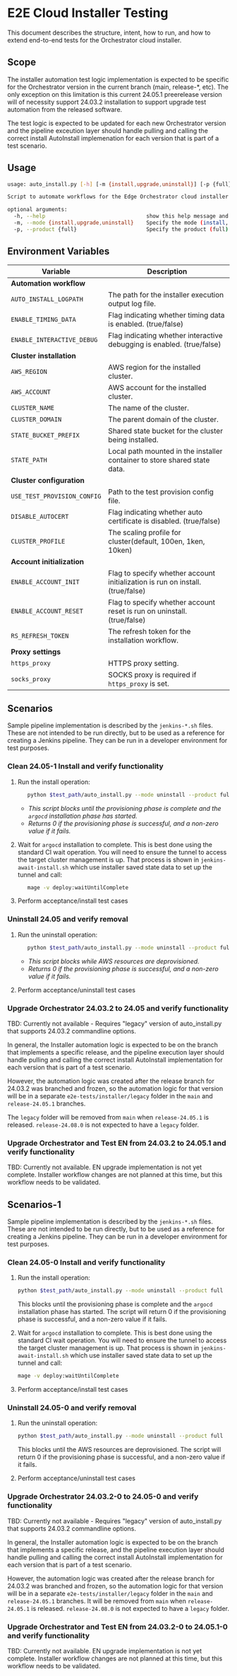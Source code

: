 # E2E Cloud Installer Testing

This document describes the structure, intent, how to run, and how to extend
end-to-end tests for the Orchestrator cloud installer.

## Scope

The installer automation test logic implementation is expected to be specific
for the Orchestrator version in the current branch (main, release-*, etc). The
only exception on this limitation is this current 24.05.1 preerelease version
will of necessity support 24.03.2 installation to support upgrade test
automation from the released software.

The test logic is expected to be updated for each new Orchestrator version and
the pipeline exceution layer should handle pulling and calling the correct
install AutoInstall implemenation for each version that is part of a test
scenario.

## Usage

```sh
usage: auto_install.py [-h] [-m {install,upgrade,uninstall}] [-p {full}]

Script to automate workflows for the Edge Orchestrator cloud installer within Jenkins E2E validation pipelines.

optional arguments:
  -h, --help                                show this help message and exit
  -m, --mode {install,upgrade,uninstall}    Specify the mode (install, upgrade, uninstall)
  -p, --product {full}                      Specify the product (full)
```

## Environment Variables

| Variable                   | Description                                                                   |
|----------------------------|-------------------------------------------------------------------------------|
| **Automation workflow**    |                                                                               |
| `AUTO_INSTALL_LOGPATH`     | The path for the installer execution output log file.                         |
| `ENABLE_TIMING_DATA`       | Flag indicating whether timing data is enabled. (true/false)                  |
| `ENABLE_INTERACTIVE_DEBUG` | Flag indicating whether interactive debugging is enabled. (true/false)        |
| **Cluster installation**   |                                                                               |
| `AWS_REGION`               | AWS region for the installed cluster.                                         |
| `AWS_ACCOUNT`              | AWS account for the installed cluster.                                        |
| `CLUSTER_NAME`             | The name of the cluster.                                                      |
| `CLUSTER_DOMAIN`           | The parent domain of the cluster.                                             |
| `STATE_BUCKET_PREFIX`      | Shared state bucket for the cluster being installed.                          |
| `STATE_PATH`               | Local path mounted in the installer container to store shared state data.     |
| **Cluster configuration**  |                                                                               |
| `USE_TEST_PROVISION_CONFIG`| Path to the test provision config file.                                       |
| `DISABLE_AUTOCERT`         | Flag indicating whether auto certificate is disabled. (true/false)            |
| `CLUSTER_PROFILE`          | The scaling profile for cluster(default, 100en, 1ken, 10ken)                  |
| **Account initialization** |                                                                               |
| `ENABLE_ACCOUNT_INIT`      | Flag to specify whether account initialization is run on install. (true/false)|
| `ENABLE_ACCOUNT_RESET`     | Flag to specify whether account reset is run on uninstall. (true/false)       |
| `RS_REFRESH_TOKEN`         | The refresh token for the installation workflow.                              |
| **Proxy settings**         |                                                                               |
| `https_proxy`              | HTTPS proxy setting.                                                          |
| `socks_proxy`              | SOCKS proxy is required if `https_proxy` is set.                              |

## Scenarios

Sample pipeline implementation is described by the `jenkins-*.sh` files. These
are not intended to be run directly, but to be used as a reference for creating
a Jenkins pipeline. They can be run in a developer environment for test
purposes.

### Clean 24.05-1 Install and verify functionality

1. Run the install operation:

    ```sh
       python $test_path/auto_install.py --mode uninstall --product full
    ```

   - *This script blocks until the provisioning phase is complete and
      the `argocd` installation phase has started.*
   - *Returns 0 if the provisioning phase is successful, and a non-zero value
      if it fails.*

2. Wait for `argocd` installation to complete. This is best done using the
   standard CI wait operation. You will need to ensure the tunnel to access the
   target cluster management is up. That process is shown
   in `jenkins-await-install.sh` which use installer saved state data to set up
   the tunnel and call:

   ```sh
      mage -v deploy:waitUntilComplete
   ```

3. Perform acceptance/install test cases

### Uninstall 24.05 and verify removal

1. Run the uninstall operation:

    ```sh
       python $test_path/auto_install.py --mode uninstall --product full
    ```

    - *This script blocks while AWS resources are deprovisioned.*
    - *Returns 0 if the provisioning phase is successful, and a non-zero value
       if it fails.*

2. Perform acceptance/uninstall test cases

### Upgrade Orchestrator 24.03.2 to 24.05 and verify functionality

TBD: Currently not available - Requires "legacy" version of auto_install.py that
supports 24.03.2 commandline options.

In general, the Installer automation logic is expected to be on the branch that
implements a specific release, and the pipeline execution layer should handle
pulling and calling the correct install AutoInstall implementation for each
version that is part of a test scenario.

However, the automation logic was created after the release branch for 24.03.2
was branched and frozen, so the automation logic for that version will be in a
separate `e2e-tests/installer/legacy` folder in the `main` and `release-24.05.1`
branches.

The `legacy` folder will be removed from `main` when `release-24.05.1` is
released. `release-24.08.0` is not expected to have a `legacy` folder.

### Upgrade Orchestrator and Test EN from 24.03.2 to 24.05.1 and verify functionality

TBD: Currently not available. EN upgrade implementation is not yet complete.
Installer workflow changes are not planned at this time, but this workflow needs
to be validated.

## Scenarios-1

Sample pipeline implementation is described by the `jenkins-*.sh` files. These
are not intended to be run directly, but to be used as a reference for creating
a Jenkins pipeline. They can be run in
a developer environment for test purposes.

### Clean 24.05-0 Install and verify functionality

1. Run the install operation:

    ```sh
    python $test_path/auto_install.py --mode uninstall --product full
    ```

   This blocks until the provisioning phase is complete and the `argocd`
   installation phase has started. The script will return 0 if the provisioning
   phase is successful, and a non-zero value if it fails.

2. Wait for `argocd` installation to complete. This is best done using the
   standard CI wait operation. You will need to ensure the tunnel to access the
   target cluster management is up. That process is shown
   in `jenkins-await-install.sh` which use installer saved state data to set up
   the tunnel and call:

    ```sh
    mage -v deploy:waitUntilComplete
    ```

3. Perform acceptance/install test cases

### Uninstall 24.05-0 and verify removal

1. Run the uninstall operation:

    ```sh
    python $test_path/auto_install.py --mode uninstall --product full
    ```

   This blocks until the AWS resources are deprovisioned. The script will return
   0 if the provisioning phase is successful, and a non-zero value if it fails.

2. Perform acceptance/uninstall test cases

### Upgrade Orchestrator 24.03.2-0 to 24.05-0 and verify functionality

TBD: Currently not available - Requires "legacy" version of auto_install.py that
supports 24.03.2 commandline options.

In general, the Installer automation logic is expected to be on the branch that
implements a specific release, and the pipeline execution layer should handle
pulling and calling the correct install AutoInstall implementation for each
version that is part of a test scenario.

However, the automation logic was created after the release branch for 24.03.2
was branched and frozen, so the automation logic for that version will be in a
separate `e2e-tests/installer/legacy` folder in the `main` and `release-24.05.1`
branches. It will be removed from `main` when `release-24.05.1` is
released. `release-24.08.0` is not expected to have a `legacy` folder.

### Upgrade Orchestrator and Test EN from 24.03.2-0 to 24.05.1-0 and verify functionality

TBD: Currently not available. EN upgrade implementation is not yet complete.
Installer workflow changes are not planned at this time, but this workflow needs
to be validated.
